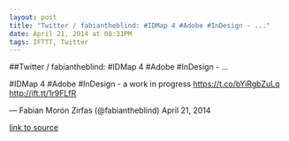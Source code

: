 ```yaml
---
layout: post
title: "Twitter / fabiantheblind: #IDMap 4 #Adobe #InDesign - ..."
date: April 21, 2014 at 08:31PM
tags: IFTTT, Twitter
---
```

##Twitter / fabiantheblind: #IDMap 4 #Adobe #InDesign - ...


#IDMap 4 #Adobe #InDesign - a work in progress https://t.co/bYiRgbZuLq http://ift.tt/1r9FLfR

— Fabian Morón Zirfas (@fabiantheblind) April 21, 2014

[link to source](http://ift.tt/1r9FLfT) 

